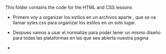 This folder contains the code for the HTML and CSS lessons

- Primero voy a organizar los estilos en un archivos aparte , que se va llamar syles.css para organizar los estilos en un solo lugar.

- Despues vamos a usar el normalize para poder tener un mismo diseño para todas las plataformas en las que sea abierta nuestra pagina
  
- 
